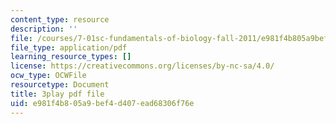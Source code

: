 ```yaml
---
content_type: resource
description: ''
file: /courses/7-01sc-fundamentals-of-biology-fall-2011/e981f4b805a9bef4d407ead68306f76e_K5n0BMKZR_Q.pdf
file_type: application/pdf
learning_resource_types: []
license: https://creativecommons.org/licenses/by-nc-sa/4.0/
ocw_type: OCWFile
resourcetype: Document
title: 3play pdf file
uid: e981f4b8-05a9-bef4-d407-ead68306f76e
---
```

